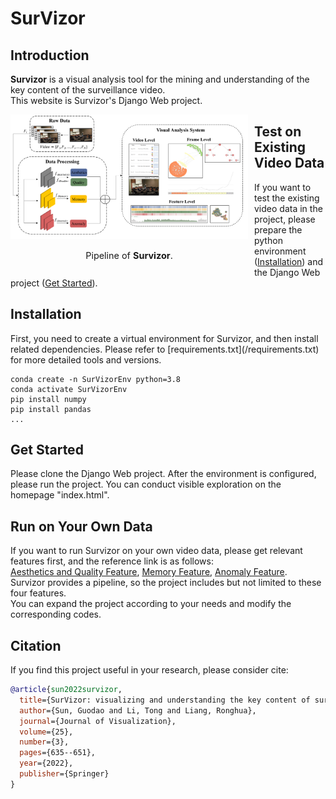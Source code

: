 # SurVizor

## Introduction

<b>Survizor</b> is a visual analysis tool for the mining and understanding of the key content of the surveillance video.                              
This website is Survizor's Django Web project.

<div align="center">
  <div style="float:left;margin-right:10px;">
  <img src="/pipeline.png" width="380px"><br>
    <p style="font-size:1.5vw;">Pipeline of <b>Survizor</b>.</p>
  </div>
</div>

## Test on Existing Video Data
If you want to test the existing video data in the project, please prepare the python environment (<a href="#Installation">Installation</a>) and the Django Web project (<a href="#Started">Get Started</a>).         

<h2 id="Installation">Installation</h2>                         
First, you need to create a virtual environment for Survizor, and then install related dependencies.                                     
Please refer to [requirements.txt](/requirements.txt) for more detailed tools and versions.     

```shell
conda create -n SurVizorEnv python=3.8
conda activate SurVizorEnv
pip install numpy
pip install pandas 
...
```

<h2 id="Started">Get Started</h2>
Please clone the Django Web project.                   
After the environment is configured, please run the project. You can conduct visible exploration on the homepage "index.html".        

## Run on Your Own Data
If you want to run Survizor on your own video data, please get relevant features first, and the reference link is as follows:                         
[Aesthetics and Quality Feature](https://github.com/idealo/image-quality-assessment), [Memory Feature](https://github.com/ok1zjf/AMNet),  [Anomaly Feature](https://github.com/StevenLiuWen/ano_pred_cvpr2018).                  
Survizor provides a pipeline, so the project includes but not limited to these four features.         
You can expand the project according to your needs and modify the corresponding codes. 

## Citation

If you find this project useful in your research, please consider cite:

```BibTeX
@article{sun2022survizor,
  title={SurVizor: visualizing and understanding the key content of surveillance videos},
  author={Sun, Guodao and Li, Tong and Liang, Ronghua},
  journal={Journal of Visualization},
  volume={25},
  number={3},
  pages={635--651},
  year={2022},
  publisher={Springer}
}
```
